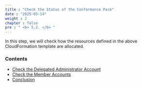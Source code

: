 ```yaml
---
title : "Check the Status of the Conformance Pack"
date : "2025-05-14" 
weight : 2
chapter : false
pre : " <b> 5.2. </b> "
---
```


In this step, we will check how the resources defined in the above CloudFormation template are allocated.

### Contents

- [Check the Delegated Administrator Account](5.2.1-delegated-admin-account/)
- [Check the Member Accounts](5.2.2-member-accounts/)
- [Conclusion](5.2.3-conclusion)